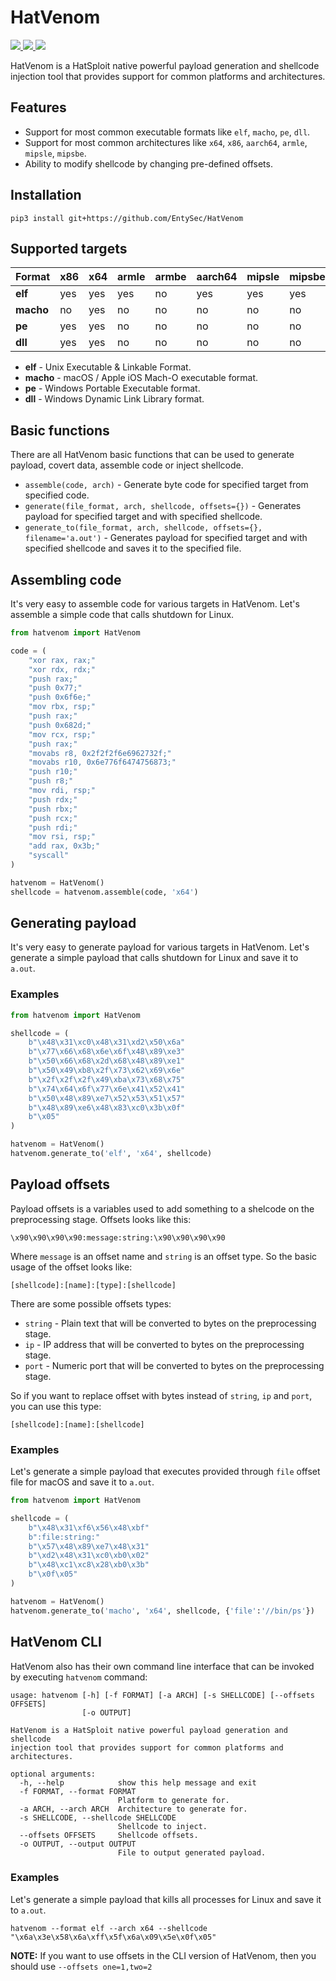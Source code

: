 # HatVenom

<p>
    <a href="https://entysec.netlify.app">
        <img src="https://img.shields.io/badge/developer-EntySec-3572a5.svg">
    </a>
    <a href="https://github.com/EntySec/HatVenom">
        <img src="https://img.shields.io/badge/language-Python-3572a5.svg">
    </a>
    <a href="https://github.com/EntySec/HatVenom/stargazers">
        <img src="https://img.shields.io/github/stars/EntySec/HatVenom?color=yellow">
    </a>
</p>

HatVenom is a HatSploit native powerful payload generation and shellcode injection tool that provides support for common platforms and architectures.

## Features

* Support for most common executable formats like `elf`, `macho`, `pe`, `dll`.
* Support for most common architectures like `x64`, `x86`, `aarch64`, `armle`, `mipsle`, `mipsbe`.
* Ability to modify shellcode by changing pre-defined offsets.

## Installation

```shell
pip3 install git+https://github.com/EntySec/HatVenom
```

## Supported targets

| Format    | **x86** | **x64** | **armle** | **armbe** | **aarch64** | **mipsle** | **mipsbe** | **mips64le** | **mips64be** |
|-----------|---------|---------|-----------|-----------|-------------|------------|------------|--------------|--------------|
| **elf**   | yes | yes | yes | no | yes | yes | yes | no | no |
| **macho** | no | yes | no | no | no | no | no | no | no |
| **pe**    | yes | yes | no | no | no | no | no | no | no |
| **dll**   | yes | yes | no | no | no | no | no | no | no |

* **elf** - Unix Executable & Linkable Format.
* **macho** - macOS / Apple iOS Mach-O executable format.
* **pe** - Windows Portable Executable format.
* **dll** - Windows Dynamic Link Library format.

## Basic functions

There are all HatVenom basic functions that can be used to generate payload, covert data, assemble code or inject shellcode.

* `assemble(code, arch)` - Generate byte code for specified target from specified code.
* `generate(file_format, arch, shellcode, offsets={})` - Generates payload for specified target and with specified shellcode.
* `generate_to(file_format, arch, shellcode, offsets={}, filename='a.out')` - Generates payload for specified target and with specified shellcode and saves it to the specified file.

## Assembling code

It's very easy to assemble code for various targets in HatVenom. Let's assemble a simple code that calls shutdown for Linux.

```python
from hatvenom import HatVenom

code = (
    "xor rax, rax;"
    "xor rdx, rdx;"
    "push rax;"
    "push 0x77;"
    "push 0x6f6e;"
    "mov rbx, rsp;"
    "push rax;"
    "push 0x682d;"
    "mov rcx, rsp;"
    "push rax;"
    "movabs r8, 0x2f2f2f6e6962732f;"
    "movabs r10, 0x6e776f6474756873;"
    "push r10;"
    "push r8;"
    "mov rdi, rsp;"
    "push rdx;"
    "push rbx;"
    "push rcx;"
    "push rdi;"
    "mov rsi, rsp;"
    "add rax, 0x3b;"
    "syscall"
)

hatvenom = HatVenom()
shellcode = hatvenom.assemble(code, 'x64')
```

## Generating payload

It's very easy to generate payload for various targets in HatVenom. Let's generate a simple payload that calls shutdown for Linux and save it to `a.out`.

### Examples

```python
from hatvenom import HatVenom

shellcode = (
    b"\x48\x31\xc0\x48\x31\xd2\x50\x6a"
    b"\x77\x66\x68\x6e\x6f\x48\x89\xe3"
    b"\x50\x66\x68\x2d\x68\x48\x89\xe1"
    b"\x50\x49\xb8\x2f\x73\x62\x69\x6e"
    b"\x2f\x2f\x2f\x49\xba\x73\x68\x75"
    b"\x74\x64\x6f\x77\x6e\x41\x52\x41"
    b"\x50\x48\x89\xe7\x52\x53\x51\x57"
    b"\x48\x89\xe6\x48\x83\xc0\x3b\x0f"
    b"\x05"
)

hatvenom = HatVenom()
hatvenom.generate_to('elf', 'x64', shellcode)
```

## Payload offsets

Payload offsets is a variables used to add something to a shelcode on the preprocessing stage. Offsets looks like this:

```shell
\x90\x90\x90\x90:message:string:\x90\x90\x90\x90
```

Where `message` is an offset name and `string` is an offset type. So the basic usage of the offset looks like:

```shell
[shellcode]:[name]:[type]:[shellcode]
```

There are some possible offsets types:

* `string` - Plain text that will be converted to bytes on the preprocessing stage.
* `ip` - IP address that will be converted to bytes on the preprocessing stage.
* `port` - Numeric port that will be converted to bytes on the preprocessing stage.

So if you want to replace offset with bytes instead of `string`, `ip` and `port`, you can use this type:

```shell
[shellcode]:[name]:[shellcode]
```

### Examples

Let's generate a simple payload that executes provided through `file` offset file for macOS and save it to `a.out`.

```python
from hatvenom import HatVenom

shellcode = (
    b"\x48\x31\xf6\x56\x48\xbf"
    b":file:string:"
    b"\x57\x48\x89\xe7\x48\x31"
    b"\xd2\x48\x31\xc0\xb0\x02"
    b"\x48\xc1\xc8\x28\xb0\x3b"
    b"\x0f\x05"
)

hatvenom = HatVenom()
hatvenom.generate_to('macho', 'x64', shellcode, {'file':'//bin/ps'})
```

## HatVenom CLI

HatVenom also has their own command line interface that can be invoked by executing `hatvenom` command:

```
usage: hatvenom [-h] [-f FORMAT] [-a ARCH] [-s SHELLCODE] [--offsets OFFSETS]
                [-o OUTPUT]

HatVenom is a HatSploit native powerful payload generation and shellcode
injection tool that provides support for common platforms and architectures.

optional arguments:
  -h, --help            show this help message and exit
  -f FORMAT, --format FORMAT
                        Platform to generate for.
  -a ARCH, --arch ARCH  Architecture to generate for.
  -s SHELLCODE, --shellcode SHELLCODE
                        Shellcode to inject.
  --offsets OFFSETS     Shellcode offsets.
  -o OUTPUT, --output OUTPUT
                        File to output generated payload.
```

### Examples

Let's generate a simple payload that kills all processes for Linux and save it to `a.out`.

```shell
hatvenom --format elf --arch x64 --shellcode "\x6a\x3e\x58\x6a\xff\x5f\x6a\x09\x5e\x0f\x05"
```

**NOTE:** If you want to use offsets in the CLI version of HatVenom, then you should use `--offsets one=1,two=2`

